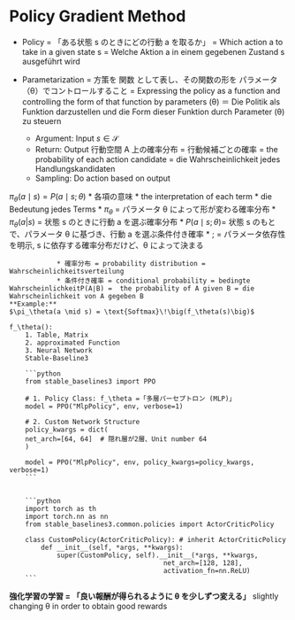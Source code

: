 # Policy Gradient Method

* Policy = 「ある状態 s のときにどの行動 a を取るか」 = Which action a to take in a given state s = Welche Aktion a in einem gegebenen Zustand s ausgeführt wird

* Parametarization = 方策を 関数 として表し、その関数の形を パラメータ（θ）でコントロールすること = Expressing the policy as a function and controlling the form of that function by parameters (θ) ＝ Die Politik als Funktion darzustellen und die Form dieser Funktion durch Parameter (θ) zu steuern 

   * Argument: Input $s \in \mathcal{S}$
   * Return: Output 行動空間 A 上の確率分布 = 行動候補ごとの確率 = the probability of each action candidate = die Wahrscheinlichkeit jedes Handlungskandidaten
   * Sampling: Do action based on output


$\pi_\theta(a \mid s) = P(a \mid s; \theta)$
    * 各項の意味 
    * the interpretation of each term
    * die Bedeutung jedes Terms
        * $\pi_\theta$ = パラメータ θ によって形が変わる確率分布
        * $\pi_\theta(a|s)$ =  状態 s のときに行動 a を選ぶ確率分布
        * $P(a \mid s; \theta)$= 状態 s のもとで、パラメータ θ に基づき、行動 a を選ぶ条件付き確率
        * ; = パラメータ依存性を明示, s に依存する確率分布だけど、θ によって決まる

                * 確率分布 = probability distribution = Wahrscheinlichkeitsverteilung
                * 条件付き確率 = conditional probability = bedingte WahrscheinlichkeitP(A∣B) =  the probability of A given B = die Wahrscheinlichkeit von A gegeben B
    **Example:**
    $\pi_\theta(a \mid s) = \text{Softmax}\!\big(f_\theta(s)\big)$

    f_\theta():
        1. Table, Matrix
        2. approximated Function
        3. Neural Network
        Stable-Baseline3

        ```python
        from stable_baselines3 import PPO

        # 1. Policy Class: f_\theta =「多層パーセプトロン (MLP)」
        model = PPO("MlpPolicy", env, verbose=1)

        # 2. Custom Network Structure
        policy_kwargs = dict(
        net_arch=[64, 64]  # 隠れ層が2層、Unit number 64
        )

        model = PPO("MlpPolicy", env, policy_kwargs=policy_kwargs, verbose=1)
        ```


        ```python
        import torch as th
        import torch.nn as nn
        from stable_baselines3.common.policies import ActorCriticPolicy

        class CustomPolicy(ActorCriticPolicy): # inherit ActorCriticPolicy
            def __init__(self, *args, **kwargs):
                super(CustomPolicy, self).__init__(*args, **kwargs,
                                           net_arch=[128, 128],
                                           activation_fn=nn.ReLU)
        ```

**強化学習の学習 = 「良い報酬が得られるように θ を少しずつ変える」**
slightly changing θ in order to obtain good rewards